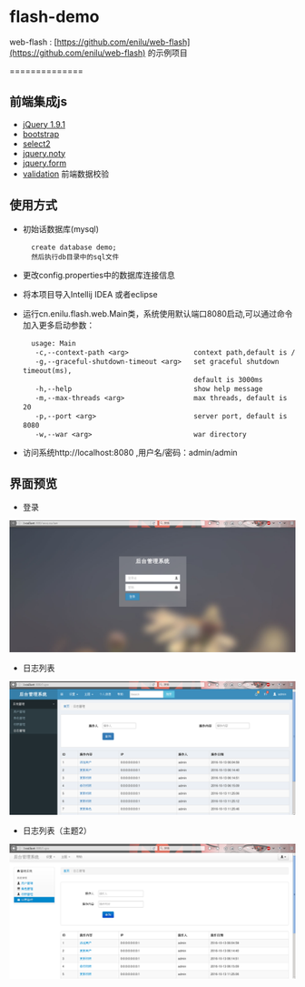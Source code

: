 # flash-demo
web-flash : [https://github.com/enilu/web-flash](https://github.com/enilu/web-flash) 的示例项目


==============
## 前端集成js

* [jQuery 1.9.1](http://jquery.com/)
* [bootstrap](http://twitter.github.com/bootstrap/)
* [select2](http://ivaynberg.github.com/select2/)
* [jquery.noty](http://needim.github.com/noty/)
* [jquery.form](http://www.malsup.com/jquery/form/)
* [validation](https://github.com/jzaefferer/jquery-validation) 前端数据校验 

## 使用方式
   
- 初始话数据库(mysql)
 
        create database demo;
        然后执行db目录中的sql文件
 
- 更改config.properties中的数据库连接信息
- 将本项目导入Intellij IDEA 或者eclipse
- 运行cn.enilu.flash.web.Main类，系统使用默认端口8080启动,可以通过命令加入更多启动参数：

        usage: Main
         -c,--context-path <arg>                context path,default is /
         -g,--graceful-shutdown-timeout <arg>   set graceful shutdown timeout(ms),
                                                default is 3000ms
         -h,--help                              show help message
         -m,--max-threads <arg>                 max threads, default is 20
         -p,--port <arg>                        server port, default is 8080
         -w,--war <arg>                         war directory
         
- 访问系统http://localhost:8080 ,用户名/密码：admin/admin

## 界面预览

- 登录

![login](doc/login.png)

- 日志列表

![log](doc/log.png)


- 日志列表（主题2）

![log2](doc/log2.png)
